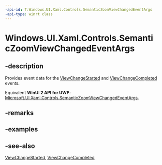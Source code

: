 ```yaml
---
-api-id: T:Windows.UI.Xaml.Controls.SemanticZoomViewChangedEventArgs
-api-type: winrt class
---
```


<!-- Class syntax.
public class SemanticZoomViewChangedEventArgs : Windows.UI.Xaml.Controls.ISemanticZoomViewChangedEventArgs
-->

# Windows.UI.Xaml.Controls.SemanticZoomViewChangedEventArgs

## -description
Provides event data for the [ViewChangeStarted](semanticzoom_viewchangestarted.md) and [ViewChangeCompleted](semanticzoom_viewchangecompleted.md) events.

Equivalent **WinUI 2 API for UWP**: [Microsoft.UI.Xaml.Controls.SemanticZoomViewChangedEventArgs](/windows/winui/api/microsoft.ui.xaml.controls.semanticzoomviewchangedeventargs).

## -remarks

## -examples

## -see-also
[ViewChangeStarted](semanticzoom_viewchangestarted.md), [ViewChangeCompleted](semanticzoom_viewchangecompleted.md)
